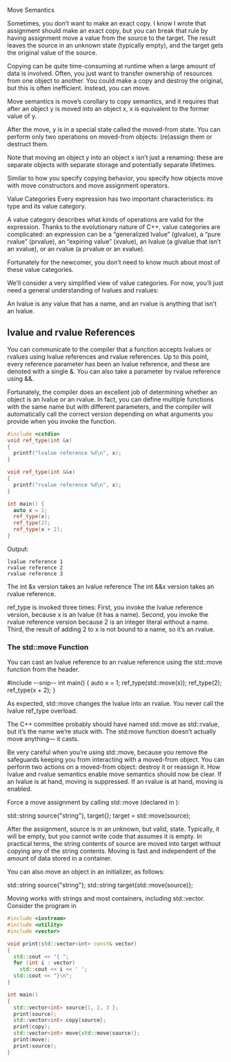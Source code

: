 Move Semantics

Sometimes, you don’t want to make an exact copy. I know I wrote that assignment should make an exact
copy, but you can break that rule by having assignment move a value from the source to the target. The result
leaves the source in an unknown state (typically empty), and the target gets the original value of the source.


Copying can be quite time-consuming at runtime when a large amount of data is involved. Often, you just want to transfer ownership of resources from one object to another. You could make a copy and destroy the original, but
this is often inefficient. Instead, you can move.

Move semantics is move’s corollary to copy semantics, and it requires that after an object y is moved into an object x, x is equivalent to the former value of y.

After the move, y is in a special state called the moved-from state. You can perform only two operations on moved-from objects: (re)assign them or destruct them.

Note that moving an object y into an object x isn’t just a renaming: these are separate objects with separate storage and potentially separate lifetimes.

Similar to how you specify copying behavior, you specify how objects move with move constructors and move assignment operators.


Value Categories
Every expression has two important characteristics: its type and its value category.

A value category describes what kinds of operations are valid for the expression. Thanks to the evolutionary nature of C++, value categories are complicated: an expression can be a “generalized lvalue” (glvalue), a “pure rvalue” (prvalue), an “expiring value” (xvalue), an lvalue (a glvalue that isn’t an xvalue), or an rvalue (a prvalue or an xvalue).

Fortunately for the newcomer, you don’t need to know much about most of these value categories.

We’ll consider a very simplified view of value categories. For now, you’ll just need a general understanding of lvalues and rvalues:

An lvalue is any value that has a name, and an rvalue is anything that isn’t an lvalue.

## lvalue and rvalue References
You can communicate to the compiler that a function accepts lvalues or rvalues using lvalue references and rvalue references. Up to this point, every reference parameter has been an lvalue reference, and these are denoted with a single &. You can also take a parameter by rvalue reference using &&.

Fortunately, the compiler does an excellent job of determining whether an object is an lvalue or an rvalue. In fact, you can define multiple functions with the same name but with different parameters, and the compiler will automatically call the correct version depending on what arguments you provide when you invoke the function.

```cpp
#include <cstdio>
void ref_type(int &x)
{
  printf("lvalue reference %d\n", x);
}

void ref_type(int &&x)
{
  printf("rvalue reference %d\n", x);
}

int main() {
  auto x = 1;
  ref_type(x);
  ref_type(2);
  ref_type(x + 2);
}
```

Output:

```
lvalue reference 1
rvalue reference 2
rvalue reference 3
```

The int &x version takes an lvalue reference
The int &&x version takes an rvalue reference.

ref_type is invoked three times:
  First, you invoke the lvalue reference version, because x is an lvalue (it has a name).
  Second, you invoke the rvalue reference version because 2 is an integer literal without a name.
  Third, the result of adding 2 to x is not bound to a name, so it’s an rvalue.


### The std::move Function

You can cast an lvalue reference to an rvalue reference using the std::move
function from the <utility> header.

#include <utility>
--snip--
int main() {
  auto x = 1;
  ref_type(std::move(x));
  ref_type(2);
  ref_type(x + 2);
}

As expected, std::move changes the lvalue into an rvalue. You never
call the lvalue ref_type overload.

The C++ committee probably should have named std::move as std::rvalue, but it’s
the name we’re stuck with. The std:move function doesn’t actually move anything—
it casts.

Be very careful when you’re using std::move, because you remove the
safeguards keeping you from interacting with a moved-from object. You can
perform two actions on a moved-from object: destroy it or reassign it.
How lvalue and rvalue semantics enable move semantics should now be
clear. If an lvalue is at hand, moving is suppressed. If an rvalue is at hand,
moving is enabled.



Force a move assignment by calling std::move (declared in <utility>):

std::string source{"string"}, target{};
target = std::move(source);

After the assignment, source is in an unknown, but valid, state. Typically, it will be empty, but you cannot write code that assumes it is empty. In practical terms, the string contents of source are moved into target without copying any of the string contents. Moving is fast and independent of the amount of data
stored in a container.

You can also move an object in an initializer, as follows:

std::string source{"string"};
std::string target{std::move(source)};

Moving works with strings and most containers, including std::vector. Consider the program in

```cpp
#include <iostream>
#include <utility>
#include <vector>

void print(std::vector<int> const& vector)
{
  std::cout << "{ ";
  for (int i : vector)
    std::cout << i << ' ';
  std::cout << "}\n";
}

int main()
{
  std::vector<int> source{1, 2, 3 };
  print(source);
  std::vector<int> copy{source};
  print(copy);
  std::vector<int> move{std::move(source)};
  print(move);
  print(source);
}
```
